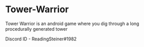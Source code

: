 # Tower-Warrior
Tower Warrior is an android game where you dig through a long procedurally generated tower 


Discord ID - ReadingSteiner#1982
